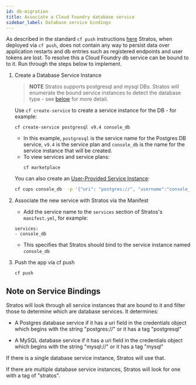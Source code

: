 ```yaml
---
id: db-migration
title: Associate a Cloud Foundry database service
sidebar_label: Database service bindings
---
```


As described in the standard `cf push` instructions [here](../deploy-readme) Stratos, when deployed via `cf push`,
does not contain any way to persist data over application restarts and db entries such as registered endpoints
and user tokens are lost. To resolve this a Cloud Foundry db service can be bound to to it. Run through
the steps below to implement.

1. Create a Database Service Instance

    > **NOTE** Stratos supports postgresql and mysql DBs. Stratos will enumerate the bound service instances to detect the database type - see  [below](#note-on-service-bindings) for more detail.

    Use `cf create-service` to create a service instance for the DB - for example:
    ```
    cf create-service postgresql v9.4 console_db
    ```
    * In this example, `postgresql` is the service name for the Postgres DB service, `v9.4` is the service plan and `console_db` is the name for the service instance that will be created. 
    * To view services and service plans:
      ```
      cf marketplace
      ```

    You can also create an [User-Provided Service Instance](https://docs.cloudfoundry.org/devguide/services/user-provided.html):
    ```bash
    cf cups console_db  -p '{"uri": "postgres://", "username":"console_appuser", "password":"***", "hostname":"192.168.12.34", "port":"5432", "dbname":"console_db" }'
    ```
2. Associate the new service with Stratos via the Manifest

   * Add the service name to the `services` section of Stratos's `manifest.yml`, for example:
    ```
    services:
    - console_db
    ```

    * This specifies that Stratos should bind to the service instance named `console_db`

3. Push the app via cf push
    ```
    cf push
    ```

    
## Note on Service Bindings

Stratos will look through all service instances that are bound to it and filter those to determine which are database services. It determines:

* A Postgres database service if it has a uri field in the credentials object which begins with the string "postgres://" or it has a tag "postgresql"

* A MySQL database service if it has a uri field in the credentials object which begins with the string "mysql://" or it has a tag "mysql"

If there is a single database service instance, Stratos will use that.

If there are multiple database service instances, Stratos will look for one with a tag of "stratos".
